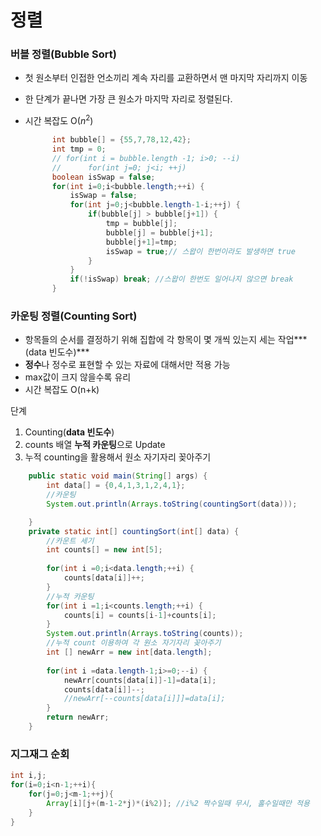 # 정렬

### 버블 정렬(Bubble Sort)

* 첫 원소부터 인접한 언소끼리 계속 자리를 교환하면서 맨 마지막 자리까지 이동

* 한 단계가 끝나면 가장 큰 원소가 마지막 자리로 정렬된다.

* 시간 복잡도 O($n^2$)

  ```java
  		int bubble[] = {55,7,78,12,42};
  		int tmp = 0;
  		// for(int i = bubble.length -1; i>0; --i)
  		//		for(int j=0; j<i; ++j)
  		boolean isSwap = false;
  		for(int i=0;i<bubble.length;++i) {
  			isSwap = false;
  			for(int j=0;j<bubble.length-1-i;++j) {
  				if(bubble[j] > bubble[j+1]) {
  					tmp = bubble[j];
  					bubble[j] = bubble[j+1];
  					bubble[j+1]=tmp;
  					isSwap = true;// 스왑이 한번이라도 발생하면 true
  				}
  			}
  			if(!isSwap) break; //스왑이 한번도 일어나지 않으면 break
  		}
  ```



### 카운팅 정렬(Counting Sort)

* 항목들의 순서를 결정하기 위해 집합에 각 항목이 몇 개씩 있는지 세는 작업***(data 빈도수)***
* **정수**나 정수로 표현할 수 있는 자료에 대해서만 적용 가능
* max값이 크지 않을수록 유리
* 시간 복잡도 O(n+k)

단계

1. Counting(**data 빈도수**)
2. counts 배열 **누적 카운팅**으로 Update
3. 누적 counting을 활용해서 원소 자기자리 꽂아주기 

```java
	public static void main(String[] args) {
		int data[] = {0,4,1,3,1,2,4,1};
		//카운팅
		System.out.println(Arrays.toString(countingSort(data)));

	}
	private static int[] countingSort(int[] data) {
		//카운트 세기
		int counts[] = new int[5];
		
		for(int i =0;i<data.length;++i) {
			counts[data[i]]++;
		}
		//누적 카운팅
		for(int i =1;i<counts.length;++i) {
			counts[i] = counts[i-1]+counts[i];
		}
		System.out.println(Arrays.toString(counts));
		//누적 count 이용하여 각 원소 자기자리 꽂아주기
		int [] newArr = new int[data.length];
		
		for(int i =data.length-1;i>=0;--i) {
			newArr[counts[data[i]]-1]=data[i];
			counts[data[i]]--;
			//newArr[--counts[data[i]]]=data[i];
		}
		return newArr;
	}
```



### 지그재그 순회

```java
int i,j;
for(i=0;i<n-1;++i){
	for(j=0;j<m-1;++j){
		Array[i][j+(m-1-2*j)*(i%2)]; //i%2 짝수일때 무시, 홀수일때만 적용
	}
}
```

